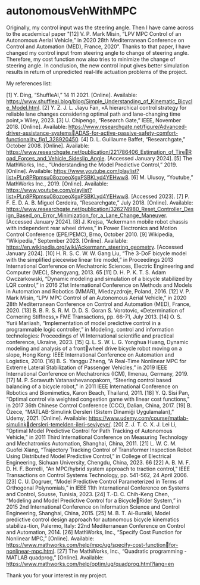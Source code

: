 # autonomousVehWithMPC
Originally, my control input was the steering angle. Then I have came across to the academical paper "[12] V. P. Mark Misin, “LPV MPC Control of an Autonomous Aerial Vehicle,” in 2020 28th Mediterranean Conference on Control and Automation (MED), France, 2020". Thanks to that paper, I have changed my control input from steering angle to change of steering angle. Therefore, my cost function now also tries to minimize the change of steering angle. In conclusion, the new control input gives better simulation results in return of unpredicted real-life actuation problems of the project.

My references list:

[1] Y. Ding, “ShuffleAI,” 14 11 2021. [Online]. Available: https://www.shuffleai.blog/blog/Simple_Understanding_of_Kinematic_Bicycle_Model.html.
[2] Y. Z. J. L. Jiayu Fan, «A hierarchical control strategy for reliable lane changes considering optimal path and lane-changing time point,» Wiley, 2023.
[3] U. Chipengo, “Research Gate,” IEEE, November 2018. [Online]. Available: https://www.researchgate.net/figure/Advanced-driver-assistance-systemsADAS-for-active-passive-safety-comfort-functionality_fig1_328920450.
[4] D. L. Guillaume Baffet, “Researchgate,” October 2008. [Online]. Available: https://www.researchgate.net/publication/221786406_Estimation_of_TireRoad_Forces_and_Vehicle_Sideslip_Angle. [Accessed January 2024].
[5] The MathWorks, Inc., “Understanding the Model Predictive Control,” 2019. [Online]. Available: https://www.youtube.com/playlist?list=PLn8PRpmsu08ozoeoXgxPSBKLyd4YEHww8.
[6] M. Ulusoy, “Youtube,” MathWorks Inc., 2019. [Online]. Available: https://www.youtube.com/playlist?list=PLn8PRpmsu08ozoeoXgxPSBKLyd4YEHww8. [Accessed 2023].
[7] P. F. E. D. A. B. Miguel Cerdeira, “Researchgate,” July 2018. [Online]. Available: https://www.researchgate.net/publication/326274980_Reset_Controller_Design_Based_on_Error_Minimization_for_a_Lane_Change_Maneuver. [Accessed January 2024].
[8] J. Krejsa, “Ackermann mobile robot chassis with independent rear wheel drives,” in Power Electronics and Motion Control Conference (EPE/PEMC), Brno, October 2010. 
[9] Wikipedia, “Wikipedia,” September 2023. [Online]. Available: https://en.wikipedia.org/wiki/Ackermann_steering_geometry. [Accessed January 2024].
[10] H. R. S. C. W. W. Gang Liu, “The 3-DoF bicycle model with the simplified piecewise linear tire model,” in Proceedings 2013 International Conference on Mechatronic Sciences, Electric Engineering and Computer (MEC), Shengyang, 2013. 65
[11] D. H. P. K. T. S. Adam Owczarkowski, “Dynamic modeling and simulation of a bicycle stabilized by LQR control,” in 2016 21st International Conference on Methods and Models in Automation and Robotics (MMAR), Miedzyzdroje, Poland, 2016. 
[12] V. P. Mark Misin, “LPV MPC Control of an Autonomous Aerial Vehicle,” in 2020 28th Mediterranean Conference on Control and Automation (MED), France, 2020. 
[13] B. B. R. S. R. M. D. D. S. Goran S. Vorotovic, «Determination of Cornering Stiffness,» FME Transactions, pp. 66-71, July 2013. 
[14] O. S. Yurii Mariiash, “Implementation of model predictive control in a programmable logic controller,” in Modeling, control and information technologies: Proceedings of VI International scientific and practical conference, Ukraine, 2023. 
[15] Q. L. S. W. L. G. Yonghua Huang, Dynamic modeling and analysis of a frontwheel drive bicycle robot moving on a slope, Hong Kong: IEEE International Conference on Automation and Logistics, 2010. 
[16] B. S. Yanggu Zheng, “A Real-Time Nonlinear MPC for Extreme Lateral Stabilization of Passenger Vehicles,” in 2019 IEEE International Conference on Mechatronics (ICM), Ilmenau, Germany, 2019. 
[17] M. P. Sorawuth Vatanashevanopakorn, “Steering control based balancing of a bicycle robot,” in 2011 IEEE International Conference on Robotics and Biomimetics, Karon Beach, Thailand, 2011. 
[18] Y. Q. Sisi Pan, “Optimal control via weighted congestion game with linear cost functions,” in 2017 36th Chinese Control Conference (CCC), Dalian, China, 2017. 
[19] B. Özece, “MATLAB-Simulink Dersleri (Sistem Dinamiği Uygulamaları),” Udemy, 2021. [Online]. Available: https://www.udemy.com/course/matlab-simulinkdersleri-temelden-ileri-seviyeye/.
[20] Z. J. T. C. X. J. Lei Li, “Optimal Model Predictive Control for Path Tracking of Autonomous Vehicle,” in 2011 Third International Conference on Measuring Technology and Mechatronics Automation, Shanghai, China, 2011. 
[21] L. W. C. M. Guofei Xiang, “Trajectory Tracking Control of Transformer Inspection Robot Using Distributed Model Predictive Control,” in College of Electrical Engineering, Sichuan University, Chengdu, China, 2023. 66
[22] A. B. M. F. D. H. F. Borrelli, "An MPC/hybrid system approach to traction control," IEEE Transactions on Control Systems Technology, pp. 541-562, 24 April 2006. 
[23] C. U. Dogruer, “Model Predictive Control Parameterized in Terms of Orthogonal Polynomials,” in IEEE 11th International Conference on Systems and Control, Sousse, Tunisia, 2023. 
[24] T.-D. C. Chih-Keng Chen, “Modeling and Model Predictive Control for a BicycleRider System,” in 2015 2nd International Conference on Information Science and Control Engineering, Shanghai, China, 2015. 
[25] M. B. T. Ai-Buraiki, Model predictive control design approach for autonomous bicycle kinematics stabiliza-tion, Palermo, Italy: 22nd Mediterranean Conference on Control and Automation, 2014. 
[26] MathWorks, Inc., “Specify Cost Function for Nonlinear MPC,” [Online]. Available: https://www.mathworks.com/help/mpc/ug/specify-cost-functionfor-nonlinear-mpc.html.
[27] The MathWorks, Inc., “Quadratic programming - MATLAB quadprog,” [Online]. Available: https://www.mathworks.com/help/optim/ug/quadprog.html?lang=en

Thank you for your interest in my project.
